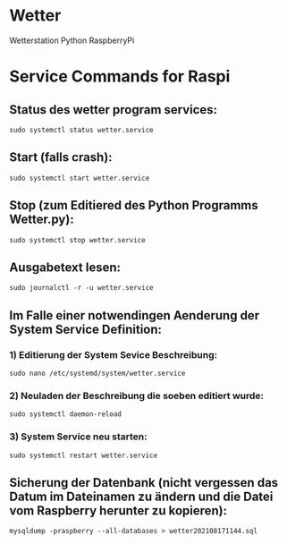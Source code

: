 # Wetter
Wetterstation Python RaspberryPi

# Service Commands for Raspi

## Status des wetter program services:
`sudo systemctl status wetter.service`

## Start (falls crash):
`sudo systemctl start wetter.service`

## Stop (zum Editiered des Python Programms Wetter.py):
`sudo systemctl stop wetter.service`

## Ausgabetext lesen:
`sudo journalctl -r -u wetter.service`

## Im Falle einer notwendingen Aenderung der System Service Definition:
### 1) Editierung der System Sevice Beschreibung:
`sudo nano /etc/systemd/system/wetter.service`

### 2) Neuladen der Beschreibung die soeben editiert wurde:
`sudo systemctl daemon-reload`

### 3) System Service neu starten:
`sudo systemctl restart wetter.service`

## Sicherung der Datenbank (nicht vergessen das Datum im Dateinamen zu ändern und die Datei vom Raspberry herunter zu kopieren):
`mysqldump -praspberry --all-databases > wetter202108171144.sql`




